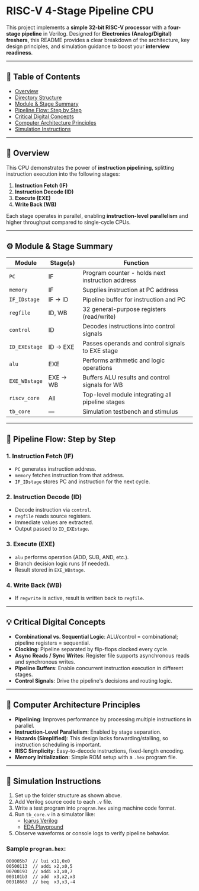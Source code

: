# RISC-V 4-Stage Pipeline CPU

This project implements a **simple 32-bit RISC-V processor** with a **four-stage pipeline** in Verilog. Designed for **Electronics (Analog/Digital) freshers**, this README provides a clear breakdown of the architecture, key design principles, and simulation guidance to boost your **interview readiness**.

---

## 📑 Table of Contents

- [Overview](#overview)
- [Directory Structure](#directory-structure)
- [Module & Stage Summary](#module--stage-summary)
- [Pipeline Flow: Step by Step](#pipeline-flow-step-by-step)
- [Critical Digital Concepts](#critical-digital-concepts)
- [Computer Architecture Principles](#computer-architecture-principles)
- [Simulation Instructions](#simulation-instructions)

---

## 🔧 Overview

This CPU demonstrates the power of **instruction pipelining**, splitting instruction execution into the following stages:

1. **Instruction Fetch (IF)**
2. **Instruction Decode (ID)**
3. **Execute (EXE)**
4. **Write Back (WB)**

Each stage operates in parallel, enabling **instruction-level parallelism** and higher throughput compared to single-cycle CPUs.

---
## ⚙️ Module & Stage Summary

| Module        | Stage(s)      | Function                                                |
|---------------|---------------|----------------------------------------------------------|
| `PC`          | IF            | Program counter - holds next instruction address         |
| `memory`      | IF            | Supplies instruction at PC address                       |
| `IF_IDstage`  | IF → ID       | Pipeline buffer for instruction and PC                   |
| `regfile`     | ID, WB        | 32 general-purpose registers (read/write)                |
| `control`     | ID            | Decodes instructions into control signals                |
| `ID_EXEstage` | ID → EXE      | Passes operands and control signals to EXE stage         |
| `alu`         | EXE           | Performs arithmetic and logic operations                 |
| `EXE_WBstage` | EXE → WB      | Buffers ALU results and control signals for WB           |
| `riscv_core`  | All           | Top-level module integrating all pipeline stages         |
| `tb_core`     | —             | Simulation testbench and stimulus                        |

---

## 🔄 Pipeline Flow: Step by Step

### 1. **Instruction Fetch (IF)**
- `PC` generates instruction address.
- `memory` fetches instruction from that address.
- `IF_IDstage` stores PC and instruction for the next cycle.

### 2. **Instruction Decode (ID)**
- Decode instruction via `control`.
- `regfile` reads source registers.
- Immediate values are extracted.
- Output passed to `ID_EXEstage`.

### 3. **Execute (EXE)**
- `alu` performs operation (ADD, SUB, AND, etc.).
- Branch decision logic runs (if needed).
- Result stored in `EXE_WBstage`.

### 4. **Write Back (WB)**
- If `regwrite` is active, result is written back to `regfile`.

---

## 💡 Critical Digital Concepts

- **Combinational vs. Sequential Logic**: ALU/control = combinational; pipeline registers = sequential.
- **Clocking**: Pipeline separated by flip-flops clocked every cycle.
- **Async Reads / Sync Writes**: Register file supports asynchronous reads and synchronous writes.
- **Pipeline Buffers**: Enable concurrent instruction execution in different stages.
- **Control Signals**: Drive the pipeline's decisions and routing logic.

---

## 🧠 Computer Architecture Principles

- **Pipelining**: Improves performance by processing multiple instructions in parallel.
- **Instruction-Level Parallelism**: Enabled by stage separation.
- **Hazards (Simplified)**: This design lacks forwarding/stalling, so instruction scheduling is important.
- **RISC Simplicity**: Easy-to-decode instructions, fixed-length encoding.
- **Memory Initialization**: Simple ROM setup with a `.hex` program file.

---

## 🧪 Simulation Instructions

1. Set up the folder structure as shown above.
2. Add Verilog source code to each `.v` file.
3. Write a test program into `program.hex` using machine code format.
4. Run `tb_core.v` in a simulator like:
   - [Icarus Verilog](http://iverilog.icarus.com/)
   - [EDA Playground](https://www.edaplayground.com/)
5. Observe waveforms or console logs to verify pipeline behavior.

### Sample `program.hex`:
```text
000005b7  // lui x11,0x0
00500113  // addi x2,x0,5
00700193  // addi x3,x0,7
003101b3  // add  x3,x2,x3
00318663  // beq  x3,x3,-4

